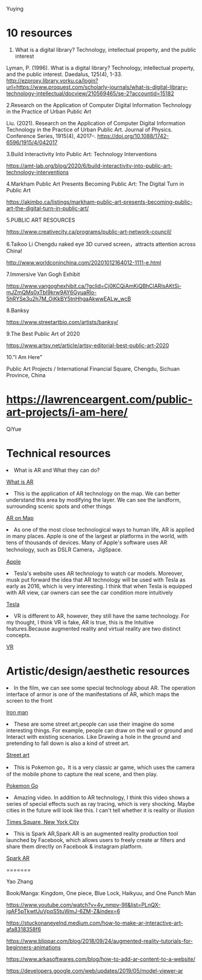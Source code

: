 Yuying
# 10 resources
1. What is a digital library? Technology, intellectual property, and the public interest

Lyman, P. (1996). What is a digital library? Technology, intellectual property, and the public interest. Daedalus, 125(4), 1-33. http://ezproxy.library.yorku.ca/login?url=https://www.proquest.com/scholarly-journals/what-is-digital-library-technology-intellectual/docview/210569465/se-2?accountid=15182


2.Research on the Application of Computer Digital Information Technology in the Practice of Urban Public Art

Liu. (2021). Research on the Application of Computer Digital Information Technology in the Practice of Urban Public Art. Journal of Physics. Conference Series, 1915(4), 42017–. https://doi.org/10.1088/1742-6596/1915/4/042017


3.Build Interactivity Into Public Art: Technology Interventions

https://amt-lab.org/blog/2020/6/build-interactivity-into-public-art-technology-interventions


4.Markham Public Art Presents Becoming Public Art: The Digital Turn in Public Art

https://akimbo.ca/listings/markham-public-art-presents-becoming-public-art-the-digital-turn-in-public-art/


5.PUBLIC ART RESOURCES

https://www.creativecity.ca/programs/public-art-network-council/


6.Taikoo Li Chengdu naked eye 3D curved screen，attracts attention across China!

http://www.worldconinchina.com/20201012164012-1111-e.html


7.Immersive Van Gogh Exhibit

https://www.vangoghexhibit.ca/?gclid=Cj0KCQiAmKiQBhClARIsAKtSj-mJZmQMs0xTbI9krw9AY6GyuaRlo-5hRYSe3u2h7M_OiKkBY5tnHhgaAkwwEALw_wcB


8.Banksy

https://www.streetartbio.com/artists/banksy/


9.The Best Public Art of 2020

https://www.artsy.net/article/artsy-editorial-best-public-art-2020


10."I Am Here"

Public Art Projects  /  International Financial Square, Chengdu, Sichuan Province, China

https://lawrenceargent.com/public-art-projects/i-am-here/
=======


QiYue
<h1>  Technical resources </h1>
  <li> What is AR and What they can do?</li>
  <p><a href="https://arvr.google.com/ar/">What is AR</a></p>
  
  <li>This is the application of AR technology on the map. We can better understand this area by modifying the layer. We can see the landform, surrounding scenic spots and other things</li>
  <p><a href="https://www.google.com/maps/@43.8006579,-79.3614688,8798m/data=!3m1!1e3!5m2!1e3!1e4?hl=zh_cn">AR on Map</a></p>
  
  <li>As one of the most close technological ways to human life, AR is applied in many places. Apple is one of the largest ar platforms in the world, with tens of thousands of devices. Many of Apple's software uses AR technology, such as DSLR Camera，JigSpace. </li>
  <p><a href="https://www.apple.com/ca/augmented-reality/">Apple</a></p>
  
  <li>Tesla's website uses AR technology to watch car models. Moreover, musk put forward the idea that AR technology will be used with Tesla as early as 2016, which is very interesting. I think that when Tesla is equipped with AR view, car owners can see the car condition more intuitively</li>
  <p><a href="https://virsabi.com/tesla/">Tesla</a></p>
  
  <li> VR is different to AR, however, they still have the same technology. For my thought, I think VR is fake, AR is true, this is the Intuitive features.Because augmented reality and virtual reality are two distinct concepts.</li> 
  <p><a href="https://arvr.google.com/earth/">VR</a></p>
  
  
  
  
  
  
  
  
<h1> Artistic/design/aesthetic resources </h1>
<li>In the film, we can see some special technology about AR. The operation interface of armor is one of the manifestations of AR, which maps the screen to the front</li>
<p><a href="https://www.youtube.com/watch?v=8ugaeA-nMTc">Iron man</a></p>

<li>These are some street art,people can use their imagine do some interesting things. For example, people can draw on the wall or ground and Interact with existing scenarios. Like Drawing a hole in the ground and pretending to fall down is also a kind of street art.</li> 
<p><a href="https://www.youtube.com/watch?v=K0N4LVynvvM">Street art<a/></p>


<li>This is Pokemon go，It is a very classic ar game, which uses the camera of the mobile phone to capture the real scene, and then play.</li>
<p><a href="https://pokemongolive.com/">Pokemon Go</a></p>

<li>Amazing video. In addition to AR technology, I think this video shows a series of special effects such as ray tracing, which is very shocking. Maybe cities in the future will look like this. I can't tell whether it is reality or illusion</li>
<p><a href="https://www.youtube.com/watch?v=F8MN0o6RS9o">Times Square, New York City</a></p>



<li> This is Spark AR,Spark AR is an augmented reality production tool launched by Facebook, which allows users to freely create ar filters and share them directly on Facebook & instagram platform.</li>
<p><a href="https://www.youtube.com/watch?v=033uM62blLw&list=PLUn_zuDxW8B7W4ValDllUQPXiYf_JLNTj">Spark AR</a></p>

  




=======

Yao Zhang

Book/Manga: 
Kingdom, One piece, Blue Lock, Haikyuu, and One Punch Man

https://www.youtube.com/watch?v=4y_nmpv-9lI&list=PLnQX-jgAF5pTkwtUuVpqS5tuWmJ-6ZM-Z&index=6

https://stuckonaneyelnd.medium.com/how-to-make-ar-interactive-art-afa8318358f6

https://www.blippar.com/blog/2018/09/24/augmented-reality-tutorials-for-beginners-animations

https://www.arkasoftwares.com/blog/how-to-add-ar-content-to-a-website/

https://developers.google.com/web/updates/2019/05/model-viewer-ar



